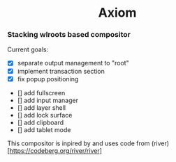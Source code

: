 # <center>Axiom</center>
<h3>Stacking wlroots based compositor</h3>

Current goals:
 
- [x] separate output management to "root"
- [x] implement transaction section
- [x] fix popup positioning
- [] add fullscreen
- [] add input manager
- [] add layer shell
- [] add lock surface
- [] add clipboard
- [] add tablet mode

This compositor is inpired by and uses code from (river)[https://codeberg.org/river/river]

